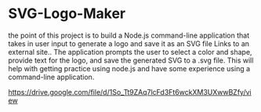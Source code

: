 # SVG-Logo-Maker

the point of this project is to build a Node.js command-line application that takes in user input to generate a logo and save it as an SVG file Links to an external site.. The application prompts the user to select a color and shape, provide text for the logo, and save the generated SVG to a .svg file. This will help with getting practice using node.js and have some experience using a command-line application.

https://drive.google.com/file/d/1So_Tt9ZAq7lcFd3Ft6wckXM3UXwwBZfy/view
